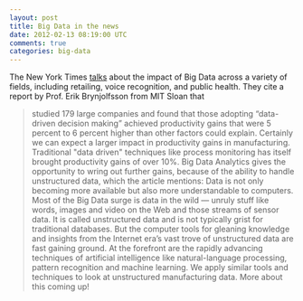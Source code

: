```yaml
---           
layout: post
title: Big Data in the news
date: 2012-02-13 08:19:00 UTC
comments: true
categories: big-data
---
```


The New York Times [talks](http://www.nytimes.com/2012/02/12/sunday-review/big-datas-impact-in-the-world.html) about the impact of Big Data across a variety of fields, including retailing, voice recognition, and public health. They cite a report by Prof. Erik Brynjolfsson from MIT Sloan that 
> studied 179 large companies and found that those adopting “data-driven decision making” achieved productivity gains that were 5 percent to 6 percent higher than other factors could explain.
Certainly we can expect a larger impact in productivity gains in manufacturing. Traditional "data driven" techniques like process monitoring has itself brought productivity gains of over 10%. Big Data Analytics gives the opportunity to wring out further gains, because of the ability to handle unstructured data, which the article mentions:
> Data is not only becoming more available but also more understandable to computers. Most of the Big Data surge is data in the wild — unruly stuff like words, images and video on the Web and those streams of sensor data. It is called unstructured data and is not typically grist for traditional databases.
But the computer tools for gleaning knowledge and insights from the Internet era’s vast trove of unstructured data are fast gaining ground. At the forefront are the rapidly advancing techniques of artificial intelligence like natural-language processing, pattern recognition and machine learning.
We apply similar tools and techniques to look at unstructured manufacturing data. More about this coming up!

